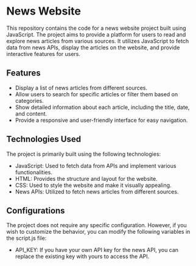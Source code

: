 # News Website

This repository contains the code for a news website project built using JavaScript. The project aims to provide a platform for users to read and explore news articles from various sources. It utilizes JavaScript to fetch data from news APIs, display the articles on the website, and provide interactive features for users.

## Features

- Display a list of news articles from different sources.
- Allow users to search for specific articles or filter them based on categories.
- Show detailed information about each article, including the title, date, and content.
- Provide a responsive and user-friendly interface for easy navigation.

## Technologies Used

The project is primarily built using the following technologies:

- JavaScript: Used to fetch data from APIs and implement various functionalities.
- HTML: Provides the structure and layout for the website.
- CSS: Used to style the website and make it visually appealing.
- News APIs: Utilized to fetch news articles from different sources.

## Configurations

The project does not require any specific configuration. However, if you wish to customize the behavior, you can modify the following variables in the script.js file:

- API_KEY: If you have your own API key for the news API, you can replace the existing key with yours to access the API.



